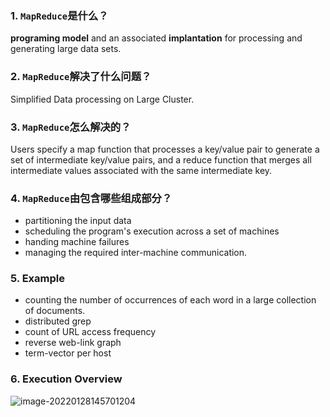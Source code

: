 ### 1. `MapReduce`是什么？

**programing model** and an associated **implantation** for processing and generating large data sets.

### 2. `MapReduce`解决了什么问题？

Simplified Data processing on Large Cluster.

### 3. `MapReduce`怎么解决的？

Users specify a map function that processes a key/value pair to generate a set of intermediate key/value
pairs, and a reduce function that merges all intermediate values associated with the same intermediate key.

### 4. `MapReduce`由包含哪些组成部分？

   - partitioning the input data
   - scheduling the program's execution across a set of machines
   - handing machine failures
   - managing the required inter-machine communication. 

### 5. Example

   - counting the number of occurrences of each word in a large collection of documents.
   - distributed grep
   - count of URL access frequency 
   - reverse web-link graph
   - term-vector per host

### 6. Execution Overview

   ![image-20220128145701204](https://lighk.oss-cn-beijing.aliyuncs.com/wyny/image-20220128145701204.png)

